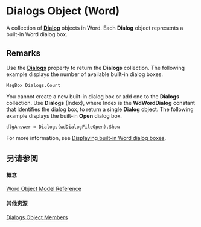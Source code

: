 
# Dialogs Object (Word)

A collection of  **[Dialog](f90f6e6d-aaa0-c127-ab37-ca074144eff1.md)** objects in Word. Each **Dialog** object represents a built-in Word dialog box.


## Remarks

Use the  **[Dialogs](17acdfab-32d2-ddb8-04aa-692f9ffb20b8.md)** property to return the **Dialogs** collection. The following example displays the number of available built-in dialog boxes.


```
MsgBox Dialogs.Count
```

You cannot create a new built-in dialog box or add one to the  **Dialogs** collection. Use **Dialogs** (Index), where Index is the **WdWordDialog** constant that identifies the dialog box, to return a single **Dialog** object. The following example displays the built-in **Open** dialog box.




```
dlgAnswer = Dialogs(wdDialogFileOpen).Show
```

For more information, see [Displaying built-in Word dialog boxes](abe465f9-09a1-72ea-2e2d-9de14fc02434.md).


## 另请参阅


#### 概念


[Word Object Model Reference](be452561-b436-bb9b-6f94-3faa9a74a6fd.md)
#### 其他资源


[Dialogs Object Members](http://msdn.microsoft.com/library/c1ab2260-007a-d276-787b-1cc91c35f93d%28Office.15%29.aspx)
